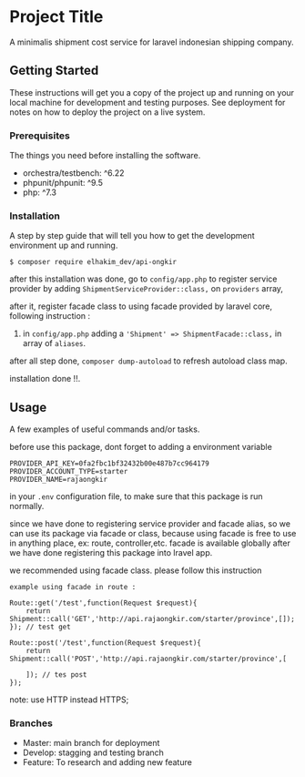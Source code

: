 # Project Title

A minimalis shipment cost service for laravel indonesian shipping company.

## Getting Started

These instructions will get you a copy of the project up and running on your local machine for development and testing purposes. See deployment for notes on how to deploy the project on a live system.

### Prerequisites

The things you need before installing the software.

* orchestra/testbench: ^6.22
* phpunit/phpunit: ^9.5
* php: ^7.3

### Installation

A step by step guide that will tell you how to get the development environment up and running.

```
$ composer require elhakim_dev/api-ongkir
```

after this installation was done, go to ```config/app.php``` to register service provider by adding ```ShipmentServiceProvider::class,``` on ```providers``` array,

after it, register facade class to using facade provided by laravel core, following instruction :
1. in ```config/app.php``` adding a ```'Shipment' => ShipmentFacade::class,``` in array of ```aliases```.

after all step done, ```composer dump-autoload``` to refresh autoload class map.

installation done !!. 

## Usage

A few examples of useful commands and/or tasks.


before use this package, dont forget to adding a environment variable 
```
PROVIDER_API_KEY=0fa2fbc1bf32432b00e487b7cc964179
PROVIDER_ACCOUNT_TYPE=starter
PROVIDER_NAME=rajaongkir
```
in your ```.env``` configuration file, to make sure that this package is run normally.


since we have done to registering service provider and facade alias, so we can use its package via facade or class, because using facade is free to use in anything place, ex: route, controller,etc. facade is available globally after we have done registering this package into lravel app.


we recommended using facade class. please follow this instruction
```
example using facade in route :

Route::get('/test',function(Request $request){
    return Shipment::call('GET','http://api.rajaongkir.com/starter/province',[]); 
}); // test get

Route::post('/test',function(Request $request){
    return Shipment::call('POST','http://api.rajaongkir.com/starter/province',[
        
    ]); // tes post
});
```

note: use HTTP instead HTTPS;


### Branches

* Master: main branch for deployment
* Develop: stagging and testing branch
* Feature: To research and adding new feature
